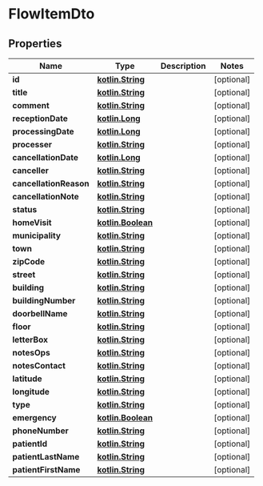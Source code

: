# FlowItemDto

## Properties
Name | Type | Description | Notes
------------ | ------------- | ------------- | -------------
**id** | [**kotlin.String**](.md) |  |  [optional]
**title** | [**kotlin.String**](.md) |  |  [optional]
**comment** | [**kotlin.String**](.md) |  |  [optional]
**receptionDate** | [**kotlin.Long**](.md) |  |  [optional]
**processingDate** | [**kotlin.Long**](.md) |  |  [optional]
**processer** | [**kotlin.String**](.md) |  |  [optional]
**cancellationDate** | [**kotlin.Long**](.md) |  |  [optional]
**canceller** | [**kotlin.String**](.md) |  |  [optional]
**cancellationReason** | [**kotlin.String**](.md) |  |  [optional]
**cancellationNote** | [**kotlin.String**](.md) |  |  [optional]
**status** | [**kotlin.String**](.md) |  |  [optional]
**homeVisit** | [**kotlin.Boolean**](.md) |  |  [optional]
**municipality** | [**kotlin.String**](.md) |  |  [optional]
**town** | [**kotlin.String**](.md) |  |  [optional]
**zipCode** | [**kotlin.String**](.md) |  |  [optional]
**street** | [**kotlin.String**](.md) |  |  [optional]
**building** | [**kotlin.String**](.md) |  |  [optional]
**buildingNumber** | [**kotlin.String**](.md) |  |  [optional]
**doorbellName** | [**kotlin.String**](.md) |  |  [optional]
**floor** | [**kotlin.String**](.md) |  |  [optional]
**letterBox** | [**kotlin.String**](.md) |  |  [optional]
**notesOps** | [**kotlin.String**](.md) |  |  [optional]
**notesContact** | [**kotlin.String**](.md) |  |  [optional]
**latitude** | [**kotlin.String**](.md) |  |  [optional]
**longitude** | [**kotlin.String**](.md) |  |  [optional]
**type** | [**kotlin.String**](.md) |  |  [optional]
**emergency** | [**kotlin.Boolean**](.md) |  |  [optional]
**phoneNumber** | [**kotlin.String**](.md) |  |  [optional]
**patientId** | [**kotlin.String**](.md) |  |  [optional]
**patientLastName** | [**kotlin.String**](.md) |  |  [optional]
**patientFirstName** | [**kotlin.String**](.md) |  |  [optional]
